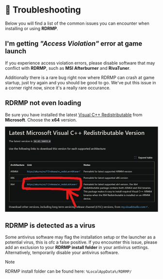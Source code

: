 # 🧰 Troubleshooting

Below you will find a list of the common issues you can encounter when installing or using **RDRMP**.

## I'm getting _"Access Violation"_ error at game launch

If you experience access violation errors, please disable software that may conflict with **RDRMP**, such as **MSI Afterburner** and **RivaTuner**.

Additionally there is a rare bug right now where RDRMP can crash at game startup, just try again and you should be good to go. We've put this issue in a corner right now, since it's a really rare occurance.

## RDRMP not even loading

Be sure you have installed the latest [Visual C++ Redistributable](https://learn.microsoft.com/en-us/cpp/windows/latest-supported-vc-redist?view=msvc-160) from **Microsoft**. Choose the **x64** version.

![Microsoft Visual C++ Redistributable](../assets/microsoft_vcpp_link.jpg)

## RDRMP is detected as a virus

Some antivirus software may flag the installation setup or the launcher as a potential virus, this is ofc a false positive. If you encounter this issue, please add an exclusion to your **RDRMP install folder** in your antivirus settings. Alternatively, temporarily disable your antivirus software.

> [!NOTE]
> RDRMP install folder can be found here: `%LocalAppData%/RDRMP/`
